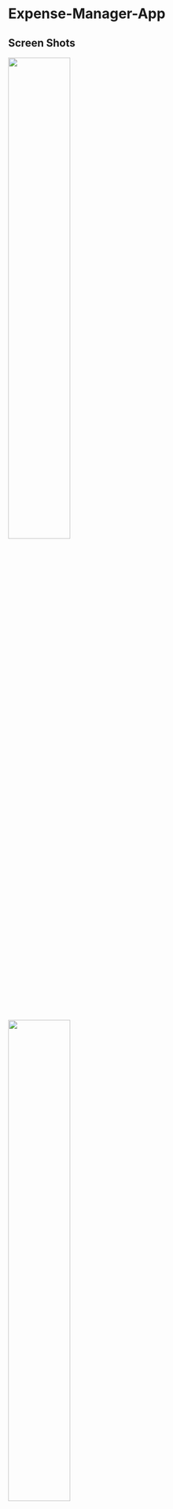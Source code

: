 # Expense-Manager-App
<h2>Screen Shots</h2>
<img src="https://github.com/KhubaibKhan4/Expense-Manager-App/blob/master/Screenshot_20230418_021032.png" width="50%" height="50%"/>
<img src="https://github.com/KhubaibKhan4/Expense-Manager-App/blob/master/Screenshot_20230418_021039.png" width="50%" height="50%"/>
<img src="https://github.com/KhubaibKhan4/Expense-Manager-App/blob/master/Screenshot_20230418_021125.png" width="50%" height="50%"/>
<img src="https://github.com/KhubaibKhan4/Expense-Manager-App/blob/master/Screenshot_20230418_021133.png" width="50%" height="50%"/>
<img src="https://github.com/KhubaibKhan4/Expense-Manager-App/blob/master/Screenshot_20230418_021200.png" width="50%" height="50%"/>
<img src="https://github.com/KhubaibKhan4/Expense-Manager-App/blob/master/Screenshot_20230418_021209.png" width="50%" height="50%"/>

<h1>Expense Manager App</h1>
 <p>This is a simple expense manager app where users can add, search, and delete their expenses.</p>
    
 <h2>Features</h2>
 <ul>
 <li>Add expense with title and amount</li>
 <li>Search expenses by title</li>
 <li>Delete expenses</li>
 </ul>
    
<h2>Usage</h2>
<p>To use this app, follow these steps:</p>
<ol>
   <li>Clone the repository</li>
   <li>Open the index.html file in your browser</li>
   <li>Start adding your expenses!</li>
</ol>
    
<h2>Contributing</h2>
<p>If you'd like to contribute to this project, feel free to submit a pull request.</p>
    
<h2>License</h2>
<p>This project is licensed under the MIT License.</p>
